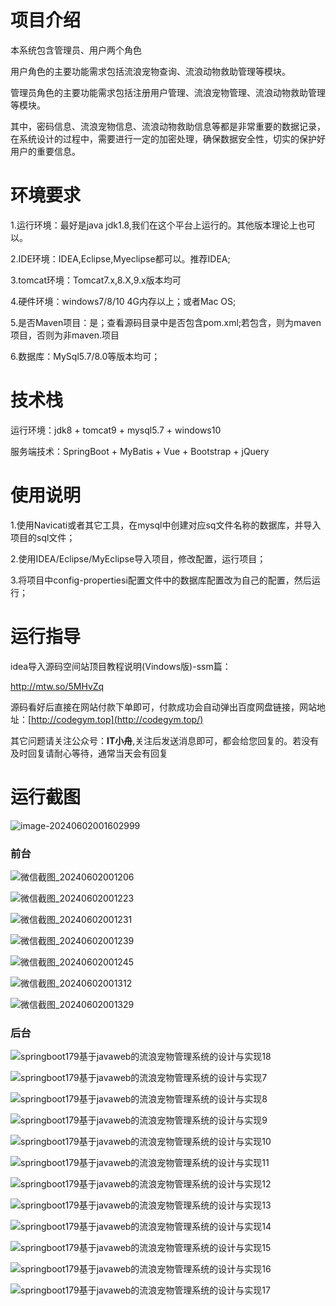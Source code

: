 # 项目介绍

本系统包含管理员、用户两个角色

用户角色的主要功能需求包括流浪宠物查询、流浪动物救助管理等模块。

管理员角色的主要功能需求包括注册用户管理、流浪宠物管理、流浪动物救助管理等模块。

其中，密码信息、流浪宠物信息、流浪动物救助信息等都是非常重要的数据记录，在系统设计的过程中，需要进行一定的加密处理，确保数据安全性，切实的保护好用户的重要信息。





# 环境要求



1.运行环境：最好是java jdk1.8,我们在这个平台上运行的。其他版本理论上也可以。 

2.IDE环境：IDEA,Eclipse,Myeclipse都可以。推荐IDEA; 

3.tomcat环境：Tomcat7.x,8.X,9.x版本均可 

4.硬件环境：windows7/8/10 4G内存以上；或者Mac OS; 

5.是否Maven项目：是；查看源码目录中是否包含pom.xml;若包含，则为maven项目，否则为非maven.项目 

6.数据库：MySql5.7/8.0等版本均可；





# 技术栈



运行环境：jdk8 + tomcat9 + mysql5.7 + windows10

服务端技术：SpringBoot + MyBatis + Vue + Bootstrap + jQuery





# 使用说明





1.使用Navicati或者其它工具，在mysql中创建对应sq文件名称的数据库，并导入项目的sql文件； 

2.使用IDEA/Eclipse/MyEclipse导入项目，修改配置，运行项目； 

3.将项目中config-propertiesi配置文件中的数据库配置改为自己的配置，然后运行；





# 运行指导

idea导入源码空间站顶目教程说明(Vindows版)-ssm篇：

http://mtw.so/5MHvZq 

源码看好后直接在网站付款下单即可，付款成功会自动弹出百度网盘链接，网站地址：[http://codegym.top](http://codegym.top/)

其它问题请关注公众号：**IT小舟**,关注后发送消息即可，都会给您回复的。若没有及时回复请耐心等待，通常当天会有回复



# 运行截图

![image-20240602001602999](https://gulimallcativen.oss-cn-shenzhen.aliyuncs.com/gdfdfffff22gyyyhghssdfgrr/image-20240602001602999.png)







### 前台



![微信截图_20240602001206](https://gulimallcativen.oss-cn-shenzhen.aliyuncs.com/gdfdfffff22gyyyhghssdfgrr/%E5%BE%AE%E4%BF%A1%E6%88%AA%E5%9B%BE_20240602001206.png)

![微信截图_20240602001223](https://gulimallcativen.oss-cn-shenzhen.aliyuncs.com/gdfdfffff22gyyyhghssdfgrr/%E5%BE%AE%E4%BF%A1%E6%88%AA%E5%9B%BE_20240602001223.png)

![微信截图_20240602001231](https://gulimallcativen.oss-cn-shenzhen.aliyuncs.com/gdfdfffff22gyyyhghssdfgrr/%E5%BE%AE%E4%BF%A1%E6%88%AA%E5%9B%BE_20240602001231.png)

![微信截图_20240602001239](https://gulimallcativen.oss-cn-shenzhen.aliyuncs.com/gdfdfffff22gyyyhghssdfgrr/%E5%BE%AE%E4%BF%A1%E6%88%AA%E5%9B%BE_20240602001239.png)

![微信截图_20240602001245](https://gulimallcativen.oss-cn-shenzhen.aliyuncs.com/gdfdfffff22gyyyhghssdfgrr/%E5%BE%AE%E4%BF%A1%E6%88%AA%E5%9B%BE_20240602001245.png)

![微信截图_20240602001312](https://gulimallcativen.oss-cn-shenzhen.aliyuncs.com/gdfdfffff22gyyyhghssdfgrr/%E5%BE%AE%E4%BF%A1%E6%88%AA%E5%9B%BE_20240602001312.png)

![微信截图_20240602001329](https://gulimallcativen.oss-cn-shenzhen.aliyuncs.com/gdfdfffff22gyyyhghssdfgrr/%E5%BE%AE%E4%BF%A1%E6%88%AA%E5%9B%BE_20240602001329.png)



### 后台

![springboot179基于javaweb的流浪宠物管理系统的设计与实现18](https://gulimallcativen.oss-cn-shenzhen.aliyuncs.com/gdfdfffff22gyyyhghssdfgrr/springboot179%E5%9F%BA%E4%BA%8Ejavaweb%E7%9A%84%E6%B5%81%E6%B5%AA%E5%AE%A0%E7%89%A9%E7%AE%A1%E7%90%86%E7%B3%BB%E7%BB%9F%E7%9A%84%E8%AE%BE%E8%AE%A1%E4%B8%8E%E5%AE%9E%E7%8E%B018.png)

![springboot179基于javaweb的流浪宠物管理系统的设计与实现7](https://gulimallcativen.oss-cn-shenzhen.aliyuncs.com/gdfdfffff22gyyyhghssdfgrr/springboot179%E5%9F%BA%E4%BA%8Ejavaweb%E7%9A%84%E6%B5%81%E6%B5%AA%E5%AE%A0%E7%89%A9%E7%AE%A1%E7%90%86%E7%B3%BB%E7%BB%9F%E7%9A%84%E8%AE%BE%E8%AE%A1%E4%B8%8E%E5%AE%9E%E7%8E%B07.png)

![springboot179基于javaweb的流浪宠物管理系统的设计与实现8](https://gulimallcativen.oss-cn-shenzhen.aliyuncs.com/gdfdfffff22gyyyhghssdfgrr/springboot179%E5%9F%BA%E4%BA%8Ejavaweb%E7%9A%84%E6%B5%81%E6%B5%AA%E5%AE%A0%E7%89%A9%E7%AE%A1%E7%90%86%E7%B3%BB%E7%BB%9F%E7%9A%84%E8%AE%BE%E8%AE%A1%E4%B8%8E%E5%AE%9E%E7%8E%B08.png)

![springboot179基于javaweb的流浪宠物管理系统的设计与实现9](https://gulimallcativen.oss-cn-shenzhen.aliyuncs.com/gdfdfffff22gyyyhghssdfgrr/springboot179%E5%9F%BA%E4%BA%8Ejavaweb%E7%9A%84%E6%B5%81%E6%B5%AA%E5%AE%A0%E7%89%A9%E7%AE%A1%E7%90%86%E7%B3%BB%E7%BB%9F%E7%9A%84%E8%AE%BE%E8%AE%A1%E4%B8%8E%E5%AE%9E%E7%8E%B09.png)

![springboot179基于javaweb的流浪宠物管理系统的设计与实现10](https://gulimallcativen.oss-cn-shenzhen.aliyuncs.com/gdfdfffff22gyyyhghssdfgrr/springboot179%E5%9F%BA%E4%BA%8Ejavaweb%E7%9A%84%E6%B5%81%E6%B5%AA%E5%AE%A0%E7%89%A9%E7%AE%A1%E7%90%86%E7%B3%BB%E7%BB%9F%E7%9A%84%E8%AE%BE%E8%AE%A1%E4%B8%8E%E5%AE%9E%E7%8E%B010.png)

![springboot179基于javaweb的流浪宠物管理系统的设计与实现11](https://gulimallcativen.oss-cn-shenzhen.aliyuncs.com/gdfdfffff22gyyyhghssdfgrr/springboot179%E5%9F%BA%E4%BA%8Ejavaweb%E7%9A%84%E6%B5%81%E6%B5%AA%E5%AE%A0%E7%89%A9%E7%AE%A1%E7%90%86%E7%B3%BB%E7%BB%9F%E7%9A%84%E8%AE%BE%E8%AE%A1%E4%B8%8E%E5%AE%9E%E7%8E%B011.png)

![springboot179基于javaweb的流浪宠物管理系统的设计与实现12](https://gulimallcativen.oss-cn-shenzhen.aliyuncs.com/gdfdfffff22gyyyhghssdfgrr/springboot179%E5%9F%BA%E4%BA%8Ejavaweb%E7%9A%84%E6%B5%81%E6%B5%AA%E5%AE%A0%E7%89%A9%E7%AE%A1%E7%90%86%E7%B3%BB%E7%BB%9F%E7%9A%84%E8%AE%BE%E8%AE%A1%E4%B8%8E%E5%AE%9E%E7%8E%B012.png)

![springboot179基于javaweb的流浪宠物管理系统的设计与实现13](https://gulimallcativen.oss-cn-shenzhen.aliyuncs.com/gdfdfffff22gyyyhghssdfgrr/springboot179%E5%9F%BA%E4%BA%8Ejavaweb%E7%9A%84%E6%B5%81%E6%B5%AA%E5%AE%A0%E7%89%A9%E7%AE%A1%E7%90%86%E7%B3%BB%E7%BB%9F%E7%9A%84%E8%AE%BE%E8%AE%A1%E4%B8%8E%E5%AE%9E%E7%8E%B013.png)

![springboot179基于javaweb的流浪宠物管理系统的设计与实现14](https://gulimallcativen.oss-cn-shenzhen.aliyuncs.com/gdfdfffff22gyyyhghssdfgrr/springboot179%E5%9F%BA%E4%BA%8Ejavaweb%E7%9A%84%E6%B5%81%E6%B5%AA%E5%AE%A0%E7%89%A9%E7%AE%A1%E7%90%86%E7%B3%BB%E7%BB%9F%E7%9A%84%E8%AE%BE%E8%AE%A1%E4%B8%8E%E5%AE%9E%E7%8E%B014.png)

![springboot179基于javaweb的流浪宠物管理系统的设计与实现15](https://gulimallcativen.oss-cn-shenzhen.aliyuncs.com/gdfdfffff22gyyyhghssdfgrr/springboot179%E5%9F%BA%E4%BA%8Ejavaweb%E7%9A%84%E6%B5%81%E6%B5%AA%E5%AE%A0%E7%89%A9%E7%AE%A1%E7%90%86%E7%B3%BB%E7%BB%9F%E7%9A%84%E8%AE%BE%E8%AE%A1%E4%B8%8E%E5%AE%9E%E7%8E%B015.png)

![springboot179基于javaweb的流浪宠物管理系统的设计与实现16](https://gulimallcativen.oss-cn-shenzhen.aliyuncs.com/gdfdfffff22gyyyhghssdfgrr/springboot179%E5%9F%BA%E4%BA%8Ejavaweb%E7%9A%84%E6%B5%81%E6%B5%AA%E5%AE%A0%E7%89%A9%E7%AE%A1%E7%90%86%E7%B3%BB%E7%BB%9F%E7%9A%84%E8%AE%BE%E8%AE%A1%E4%B8%8E%E5%AE%9E%E7%8E%B016.png)

![springboot179基于javaweb的流浪宠物管理系统的设计与实现17](https://gulimallcativen.oss-cn-shenzhen.aliyuncs.com/gdfdfffff22gyyyhghssdfgrr/springboot179%E5%9F%BA%E4%BA%8Ejavaweb%E7%9A%84%E6%B5%81%E6%B5%AA%E5%AE%A0%E7%89%A9%E7%AE%A1%E7%90%86%E7%B3%BB%E7%BB%9F%E7%9A%84%E8%AE%BE%E8%AE%A1%E4%B8%8E%E5%AE%9E%E7%8E%B017.png)
